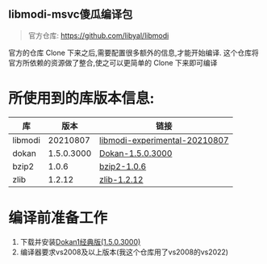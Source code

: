 libmodi-msvc傻瓜编译包
----
> 官方仓库: https://github.com/libyal/libmodi

官方的仓库 Clone 下来之后,需要配置很多额外的信息,才能开始编译. 这个仓库将官方所依赖的资源做了整合,使之可以更简单的 Clone 下来即可编译


# 所使用到的库版本信息:
|库|版本|链接|
|--|--|--|
|libmodi|20210807|[libmodi-experimental-20210807](https://github.com/libyal/libmodi/archive/refs/tags/20210807.zip)|
|dokan|1.5.0.3000|[Dokan-1.5.0.3000](https://github.com/dokan-dev/dokany/releases/download/v1.5.0.3000/DokanSetup.exe)|
|bzip2|1.0.6|[bzip2-1.0.6](https://sourceforge.net/projects/bzip2/files/latest/download)|
|zlib|1.2.12|[zlib-1.2.12](https://zlib.net/zlib1212.zip)|


# 编译前准备工作
1. 下载并安装[Dokan1经典版(1.5.0.3000)](https://github.com/dokan-dev/dokany/releases/download/v1.5.0.3000/DokanSetup.exe)
2. 编译器要求vs2008及以上版本(我这个仓库用了vs2008的vs2022)